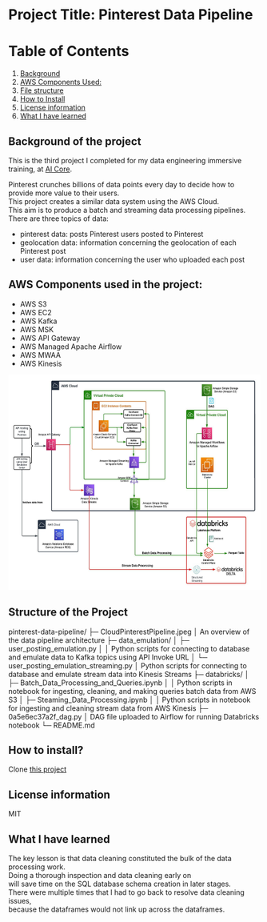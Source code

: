 # Project Title: Pinterest Data Pipeline

#    Table of Contents
1. [Background](#background)
2. [AWS Components Used:](#components)
3. [File structure](#file_structure) 
4. [How to Install](#install)
5. [License information](#license) 
6. [What I have learned](#learned) 


##   Background of the project <a name="background"></a>
This is the third project I completed for my data engineering immersive training, at [AI Core](https://www.theaicore.com/).

Pinterest crunches billions of data points every day to decide how to provide more value to their users. <br/>
This project creates a similar data system using the AWS Cloud. <br/>
This aim is to produce a batch and streaming data processing pipelines. <br/>
There are three topics of data:
- pinterest data: posts Pinterest users posted to Pinterest
- geolocation data: information concerning the geolocation of each Pinterest post
- user data: information concerning the user who uploaded each post

## AWS Components used in the project:<a name="components"></a>
- AWS S3
- AWS EC2
- AWS Kafka
- AWS MSK
- AWS API Gateway
- AWS Managed Apache Airflow
- AWS MWAA
- AWS Kinesis

<img src = "CloudPinterestPipeline.jpeg" width = "600" height = "430" />

## Structure of the Project
pinterest-data-pipeline/
├─ CloudPinterestPipeline.jpeg
│  An overview of the data pipeline architecture
├─ data_emulation/
│  ├─ user_posting_emulation.py
│  │  Python scripts for connecting to database and emulate data to Kafka topics using API Invoke URL
│  └─ user_posting_emulation_streaming.py
│     Python scripts for connecting to database and emulate stream data into Kinesis Streams
├─ databricks/
│  ├─ Batch_Data_Processing_and_Queries.ipynb
│  │  Python scripts in notebook for ingesting, cleaning, and making queries batch data from AWS S3
│  ├─ Steaming_Data_Processing.ipynb
│  │  Python scripts in notebook for ingesting and cleaning stream data from AWS Kinesis
├─ 0a5e6ec37a2f_dag.py
│  DAG file uploaded to Airflow for running Databricks notebook
└─ README.md


##    How to install? <a name="install"></a>
Clone [this project](https://github.com/verbonbon/multinational-retail-data-centralisation)<br/>  

##    License information <a name="license"></a>
MIT <br/>

##    What I have learned <a name="learned"></a>
The key lesson is that data cleaning constituted the bulk of the data processing work.<br/>
Doing a thorough inspection and data cleaning early on<br/>
will save time on the SQL database schema creation in later stages. <br/>
There were multiple times that I had to go back to resolve data cleaning issues,<br/>
because the dataframes would not link up across the dataframes.<br/>
